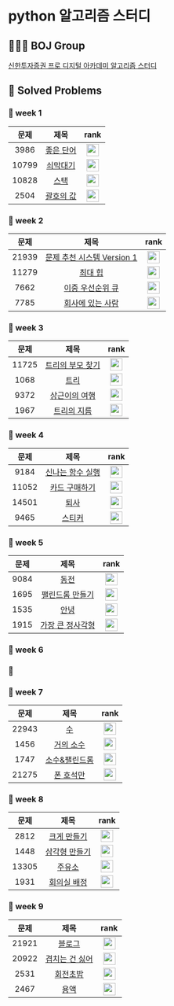 # python 알고리즘 스터디

## 🧑🏻‍💻 BOJ Group
 
[신한투자증권 프로 디지털 아카데미 알고리즘 스터디](https://www.acmicpc.net/group/19666)

## 📌 Solved Problems

### 🚩 week 1
| 문제 | 제목 | rank |
| :--: | :--: | :--: |
| 3986 | [좋은 단어](https://www.acmicpc.net/problem/3986) | <img height="25px" width="25px" src="https://static.solved.ac/tier_small/7.svg"/> |
| 10799 | [쇠막대기](https://www.acmicpc.net/problem/10799) | <img height="25px" width="25px" src="https://static.solved.ac/tier_small/9.svg"/> |
| 10828 | [스택](https://www.acmicpc.net/problem/10828) | <img height="25px" width="25px" src="https://static.solved.ac/tier_small/7.svg"/> |
| 2504 | [괄호의 값](https://www.acmicpc.net/problem/2504) | <img height="25px" width="25px" src="https://static.solved.ac/tier_small/11.svg"/> |


### 🚩 week 2
| 문제 | 제목 | rank |
| :--: | :--: | :--: |
| 21939 | [문제 추천 시스템 Version 1](https://www.acmicpc.net/problem/21939) | <img height="25px" width="25px" src="https://static.solved.ac/tier_small/12.svg"/> |
| 11279 | [최대 힙](https://www.acmicpc.net/problem/11279) | <img height="25px" width="25px" src="https://static.solved.ac/tier_small/9.svg"/> |
| 7662 | [이중 우선순위 큐](https://www.acmicpc.net/problem/7662) | <img height="25px" width="25px" src="https://static.solved.ac/tier_small/12.svg"/> |
| 7785 | [회사에 있는 사람](https://www.acmicpc.net/problem/7785) | <img height="25px" width="25px" src="https://static.solved.ac/tier_small/6.svg"/> |

### 🚩 week 3
| 문제 | 제목 | rank |
| :--: | :--: | :--: |
| 11725 | [트리의 부모 찾기](https://www.acmicpc.net/problem/11725) | <img height="25px" width="25px" src="https://static.solved.ac/tier_small/9.svg"/> |
| 1068 | [트리](https://www.acmicpc.net/problem/1068) | <img height="25px" width="25px" src="https://static.solved.ac/tier_small/11.svg"/> |
| 9372 | [상근이의 여행](https://www.acmicpc.net/problem/9372) | <img height="25px" width="25px" src="https://static.solved.ac/tier_small/7.svg"/> |
| 1967 | [트리의 지름](https://www.acmicpc.net/problem/1967) | <img height="25px" width="25px" src="https://static.solved.ac/tier_small/12.svg"/> |

### 🚩 week 4
| 문제 | 제목 | rank |
| :--: | :--: | :--: |
| 9184 | [신나는 함수 실행](https://www.acmicpc.net/problem/9184) | <img height="25px" width="25px" src="https://static.solved.ac/tier_small/9.svg"/> |
| 11052 | [카드 구매하기](https://www.acmicpc.net/problem/11052) | <img height="25px" width="25px" src="https://static.solved.ac/tier_small/10.svg"/> |
| 14501 | [퇴사](https://www.acmicpc.net/problem/14501) | <img height="25px" width="25px" src="https://static.solved.ac/tier_small/8.svg"/> |
| 9465 | [스티커](https://www.acmicpc.net/problem/9465) | <img height="25px" width="25px" src="https://static.solved.ac/tier_small/10.svg"/> |

### 🚩 week 5
| 문제 | 제목 | rank |
| :--: | :--: | :--: |
| 9084 | [동전](https://www.acmicpc.net/problem/9084) | <img height="25px" width="25px" src="https://static.solved.ac/tier_small/11.svg"/> |
| 1695 | [팰린드롬 만들기](https://www.acmicpc.net/problem/1695) | <img height="25px" width="25px" src="https://static.solved.ac/tier_small/13.svg"/> |
| 1535 | [안녕](https://www.acmicpc.net/problem/1535) | <img height="25px" width="25px" src="https://static.solved.ac/tier_small/9.svg"/> |
| 1915 | [가장 큰 정사각형](https://www.acmicpc.net/problem/1915) | <img height="25px" width="25px" src="https://static.solved.ac/tier_small/12.svg"/> |

### 🚩 week 6
### 🤫

### 🚩 week 7
| 문제 | 제목 | rank |
| :--: | :--: | :--: |
| 22943 | [수](https://www.acmicpc.net/problem/22943) | <img height="25px" width="25px" src="https://static.solved.ac/tier_small/11.svg"/> |
| 1456 | [거의 소수](https://www.acmicpc.net/problem/1695) | <img height="25px" width="25px" src="https://static.solved.ac/tier_small/11.svg"/> |
| 1747 | [소수&팰린드롬](https://www.acmicpc.net/problem/1747) | <img height="25px" width="25px" src="https://static.solved.ac/tier_small/10.svg"/> |
| 21275 | [폰 호석만](https://www.acmicpc.net/problem/21275) | <img height="25px" width="25px" src="https://static.solved.ac/tier_small/9.svg"/> |

### 🚩 week 8
| 문제 | 제목 | rank |
| :--: | :--: | :--: |
| 2812 | [크게 만들기](https://www.acmicpc.net/problem/2812) | <img height="25px" width="25px" src="https://static.solved.ac/tier_small/13.svg"/> |
| 1448 | [삼각형 만들기](https://www.acmicpc.net/problem/1448) | <img height="25px" width="25px" src="https://static.solved.ac/tier_small/8.svg"/> |
| 13305 | [주유소](https://www.acmicpc.net/problem/13305) | <img height="25px" width="25px" src="https://static.solved.ac/tier_small/8.svg"/> |
| 1931 | [회의실 배정](https://www.acmicpc.net/problem/1931) | <img height="25px" width="25px" src="https://static.solved.ac/tier_small/10.svg"/> |

### 🚩 week 9
| 문제 | 제목 | rank |
| :--: | :--: | :--: |
| 21921 | [블로그](https://www.acmicpc.net/problem/21921) | <img height="25px" width="25px" src="https://static.solved.ac/tier_small/8.svg"/> |
| 20922 | [겹치는 건 싫어](https://www.acmicpc.net/problem/20922) | <img height="25px" width="25px" src="https://static.solved.ac/tier_small/10.svg"/> |
| 2531 | [회전초밥](https://www.acmicpc.net/problem/2531) | <img height="25px" width="25px" src="https://static.solved.ac/tier_small/10.svg"/> |
| 2467 | [용액](https://www.acmicpc.net/problem/2467) | <img height="25px" width="25px" src="https://static.solved.ac/tier_small/11.svg"/> |
